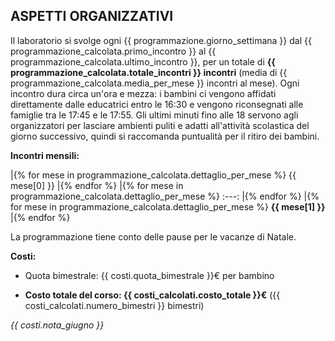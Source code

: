 ## ASPETTI ORGANIZZATIVI

Il laboratorio si svolge ogni {{ programmazione.giorno_settimana }} dal {{ programmazione_calcolata.primo_incontro }} al {{ programmazione_calcolata.ultimo_incontro }}, per un totale di **{{ programmazione_calcolata.totale_incontri }} incontri** (media di {{ programmazione_calcolata.media_per_mese }} incontri al mese).
Ogni incontro dura circa un'ora e mezza: i bambini ci vengono affidati direttamente dalle educatrici entro le 16:30 e vengono riconsegnati alle famiglie tra le 17:45 e le 17:55. Gli ultimi minuti fino alle 18 servono agli organizzatori per lasciare ambienti puliti e adatti all'attività scolastica del giorno successivo, quindi si raccomanda puntualità per il ritiro dei bambini.

<!-- dal momento che la merenda la fanno a scuola, forse non ha senso articolare il tempo in una sola attività (musicale)
Ogni incontro si articola nel modo seguente:  
- 16:30 inizio attività musicale   
- 17:15 merenda e svago   
- 17:40 preparazione per l'uscita   
-->

**Incontri mensili:**

|{% for mese in programmazione_calcolata.dettaglio_per_mese %} {{ mese[0] }} |{% endfor %}
|{% for mese in programmazione_calcolata.dettaglio_per_mese %} :---: |{% endfor %}
|{% for mese in programmazione_calcolata.dettaglio_per_mese %} **{{ mese[1] }}** |{% endfor %}

La programmazione tiene conto delle pause per le vacanze di Natale.

**Costi:**

- Quota bimestrale: {{ costi.quota_bimestrale }}€ per bambino    
<!-- - Pagamento: {{ costi.modalita_pagamento }}   -->
- **Costo totale del corso: {{ costi_calcolati.costo_totale }}€** ({{ costi_calcolati.numero_bimestri }} bimestri)    

<!---
**Calendario pagamenti:**
| Periodo | Importo | Scadenza |
| :--- | ---: | :---: |
{% for pagamento in costi_calcolati.dettaglio_pagamenti %}| {{ pagamento.periodo | capitalize }} | {{ pagamento.importo }}€ | {{ pagamento.scadenza }} |
{% endfor %}
-->
*{{ costi.nota_giugno }}*

